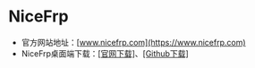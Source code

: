 # NiceFrp
- 官方网站地址：[www.nicefrp.com](https://www.nicefrp.com)
- NiceFrp桌面端下载：[[官网下载]](https://www.nicefrp.com/download)、[[Github下载]](https://github.com/nicefrp/NiceFrp-Desktop/releases)
